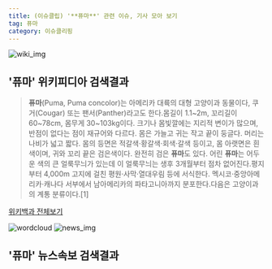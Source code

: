 ```yaml
---
title: (이슈클립) '**퓨마**' 관련 이슈, 기사 모아 보기
tag: 퓨마
category: 이슈클리핑
---
```

![wiki_img](https://user-images.githubusercontent.com/42597476/44503234-41136a80-a6d0-11e8-9071-6fc6418eafe4.png)
## **'**퓨마**'** 위키피디아 검색결과
>**퓨마**(Puma, Puma concolor)는 아메리카 대륙의 대형 고양이과 동물이다, 쿠거(Cougar) 또는 팬서(Panther)라고도 한다.몸길이 1.1~2m, 꼬리길이 60~78cm, 몸무게 30~103kg이다. 크기나 몸빛깔에는 지리적 변이가 많으며, 반점이 없다는 점이 재규어와 다르다. 몸은 가늘고 귀는 작고 끝이 둥글다. 머리는 나비가 넓고 짧다. 몸의 등면은 적갈색·황갈색·회색·갈색 등이고, 몸 아랫면은 흰색이며, 귀와 꼬리 끝은 검은색이다. 완전히 검은 **퓨마**도 있다. 어린 **퓨마**는 어두운 색의 큰 얼룩무늬가 있는데 이 얼룩무늬는 생후 3개월부터 점차 없어진다.평지부터 4,000m 고지에 걸친 평원·사막·열대우림 등에 서식한다. 멕시코·중앙아메리카·캐나다 서부에서 남아메리카의 파타고니아까지 분포한다.다음은 고양이과의 계통 분류이다.[1]

<a href="https://ko.wikipedia.org/wiki/퓨마" target="_blank">위키백과 전체보기</a>

![wordcloud](https://s3.ap-northeast-2.amazonaws.com/lyrics101-wordcloud/2018-09-18-1537275308.png)
![news_img](https://user-images.githubusercontent.com/42597476/44507050-1206f400-a6e4-11e8-8d98-7ffbfebb353f.png)
## **'**퓨마**'** 뉴스속보 검색결과

